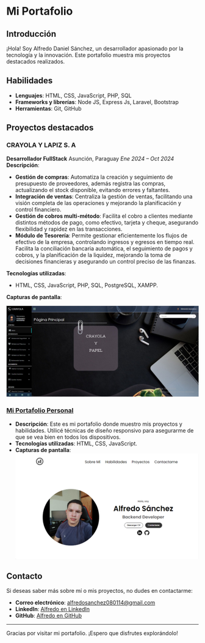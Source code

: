 # Mi Portafolio

## Introducción
¡Hola! Soy Alfredo Daniel Sánchez, un desarrollador apasionado por la tecnología y la innovación. Este portafolio muestra mis proyectos destacados realizados.

## Habilidades
- **Lenguajes**: HTML, CSS, JavaScript, PHP, SQL
- **Frameworks y librerías**: Node JS, Express Js, Laravel, Bootstrap
- **Herramientas**: Git, GitHub

## Proyectos destacados
### CRAYOLA Y LAPIZ S. A
**Desarrollador FullStack** 
Asunción, Paraguay  *Ene 2024 – Oct 2024*
**Descripción**:
- **Gestión de compras**: Automatiza la creación y seguimiento de presupuesto de proveedores, además registra las compras, actualizando el stock disponible, evitando errores y faltantes.
- **Integración de ventas**: Centraliza la gestión de ventas, facilitando una visión completa de las operaciones y mejorando la planificación y control financiero.
- **Gestión de cobros multi-método**: Facilita el cobro a clientes mediante distintos métodos de pago, como efectivo, tarjeta y cheque, asegurando flexibilidad y rapidez en las transacciones.
- **Módulo de Tesorería**: Permite gestionar eficientemente los flujos de efectivo de la empresa, controlando ingresos y egresos en tiempo real. Facilita la conciliación bancaria automática, el seguimiento de pagos y cobros, y la planificación de la liquidez, mejorando la toma de decisiones financieras y asegurando un control preciso de las finanzas.

**Tecnologías utilizadas**: 
* HTML, CSS, JavaScript, PHP, SQL, PostgreSQL, XAMPP.

**Capturas de pantalla**:

 ![Screenshot](./assets/project-13.png)



### [Mi Portafolio Personal](https://alfredo-sanchez.github.io/portafolio/)
- **Descripción**: Este es mi portafolio donde muestro mis proyectos y habilidades. Utilicé técnicas de diseño responsivo para asegurarme de que se vea bien en todos los dispositivos.
- **Tecnologías utilizadas**: HTML, CSS, JavaScript.
- **Capturas de pantalla**: ![Screenshot](./assets/portfolio-pic-1.png)

## Contacto
Si deseas saber más sobre mí o mis proyectos, no dudes en contactarme:
- **Correo electrónico**: alfredosanchez080114@gmail.com
- **LinkedIn**: [Alfredo en LinkedIn](https://www.linkedin.com/in/alfredo-sanchezg/)
- **GitHub**: [Alfredo en GitHub](https://github.com/Alfredo-Sanchez)

---

Gracias por visitar mi portafolio. ¡Espero que disfrutes explorándolo!
